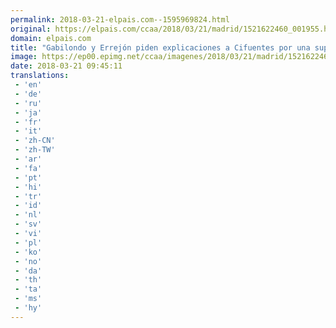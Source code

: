 ```yaml
---
permalink: 2018-03-21-elpais.com--1595969824.html
original: https://elpais.com/ccaa/2018/03/21/madrid/1521622460_001955.html#?ref=rss&format=simple&link=link
domain: elpais.com
title: "Gabilondo y Errejón piden explicaciones a Cifuentes por una supuesta falsificación de un máster"
image: https://ep00.epimg.net/ccaa/imagenes/2018/03/21/madrid/1521622460_001955_1521625036_rrss_normal.jpg
date: 2018-03-21 09:45:11
translations: 
 - 'en'
 - 'de'
 - 'ru'
 - 'ja'
 - 'fr'
 - 'it'
 - 'zh-CN'
 - 'zh-TW'
 - 'ar'
 - 'fa'
 - 'pt'
 - 'hi'
 - 'tr'
 - 'id'
 - 'nl'
 - 'sv'
 - 'vi'
 - 'pl'
 - 'ko'
 - 'no'
 - 'da'
 - 'th'
 - 'ta'
 - 'ms'
 - 'hy'
---
```


